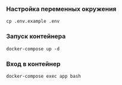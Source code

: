 ### Настройка переменных окружения
```
cp .env.example .env
```

### Запуск контейнера
```
docker-compose up -d
```

### Вход в контейнер
```
docker-compose exec app bash
``` 



